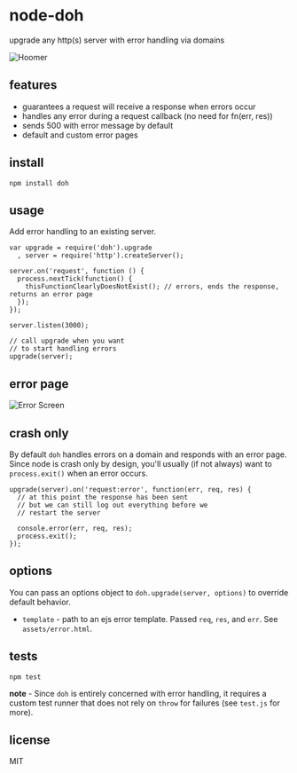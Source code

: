 # node-doh

upgrade any http(s) server with error handling via domains

![Hoomer](http://www.wallpaperpimper.com/wallpaper/Shows/The_Simpsons/Doh-1-PV1LXGX876-1024x768.jpg)

## features

 - guarantees a request will receive a response when errors occur
 - handles any error during a request callback (no need for fn(err, res))
 - sends 500 with error message by default
 - default and custom error pages

## install

    npm install doh

## usage

Add error handling to an existing server.

    var upgrade = require('doh').upgrade
      , server = require('http').createServer();
  
    server.on('request', function () {
      process.nextTick(function() {
        thisFunctionClearlyDoesNotExist(); // errors, ends the response, returns an error page
      });
    });
  
    server.listen(3000);
  
    // call upgrade when you want
    // to start handling errors
    upgrade(server);

## error page

![Error Screen](http://images.deploydapp.com/img/doh.png)

## crash only

By default `doh` handles errors on a domain and responds with an error page. Since node is crash only by design, you'll usually (if not always) want to `process.exit()` when an error occurs.

    upgrade(server).on('request:error', function(err, req, res) {
      // at this point the response has been sent
      // but we can still log out everything before we
      // restart the server
      
      console.error(err, req, res);
      process.exit();
    });

## options

You can pass an options object to `doh.upgrade(server, options)` to override default behavior.

 - `template` - path to an ejs error template. Passed `req`, `res`, and `err`. See `assets/error.html`.
 
## tests

    npm test

**note** - Since `doh` is entirely concerned with error handling, it requires a custom test runner that does not rely on `throw` for failures (see `test.js` for more).

## license

MIT
 
 